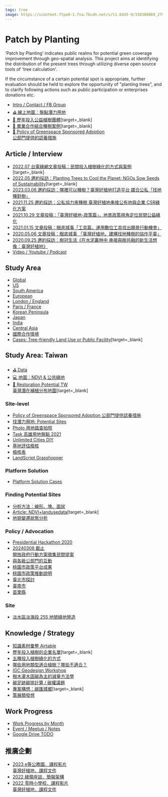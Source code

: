 ```yaml
---
tags: tree
image: https://scontent.ftpe8-1.fna.fbcdn.net/v/t1.6435-9/158386869_279302580398550_8811077834917359015_n.png?_nc_cat=108&ccb=1-3&_nc_sid=09cbfe&_nc_ohc=4GT0SYFxts4AX_wQ1uw&_nc_ht=scontent.ftpe8-1.fna&oh=16ca9d02101dd37d89e5837ac2358f3f&oe=60D36428
---
```


# Patch by Planting

‘Patch by Planting’ indicates public realms for potential green coverage improvement through geo-spatial analysis. This project aims at identifying the distribution of the present trees through utilizing diverse open source tools of 'tree calculation'. 

If the circumstance of a certain potential spot is appropriate, further evaluation should be held to explore the opportunity of "planting trees", and to clarify following actions such as public participation or enterprises donations etc. 

- [Intro / Contact / FB Group](https://g0v.hackmd.io/@chewei/SJYQ20jsu)
- [⛳ 線上地圖：盤點潛力用地](https://g0v.hackmd.io/@chewei/SkU6UM2o_)
- [🌳 歷年投入公益植樹團體](https://airtable.com/shr4f3DnuXOslFyss/tblOnoodEDuuujStg/viwqoiE72L5gEVoXE/recxbleWJWjSlMnU8)[target=_blank]
- [🌟 異業合作結合種樹案例](https://bit.ly/treeplanting-promotion)[target=_blank]
- [🏢 Policy of Greenspace Sponsored Adoption<br>公部門提供的認養措施](https://sheet2site.com/api/v3/index.php?key=1D2Iz2PfeyUUAtFT6oPS9uW1YEvcbQOIQKo1X1WHsa9U)

## Article / Interview
- [2022.07 台電綠網文章投稿：民間投入植樹綠化的方式與案例](https://greennet.taipower.com.tw/point-of-view/influencer/333)[target=_blank]
- [2022.05 邀約採訪：Planting Trees to Cool the Planet: NGOs Sow Seeds of Sustainability](https://www.taiwan-panorama.com/en/Articles/Details?Guid=9f82fedd-097c-4876-9066-dc2f7ec1d603&CatId=10&postname=Planting%20Trees%20to%20Cool%20the%20Planet%3A%20-NGOs%20Sow%20Seeds%20of%20Sustainability)[target=_blank]
- [2023.03.06 邀約採訪：哪裡可以種樹？臺灣好植地打造平台 媒合公私「找地種對樹」](https://ubrand.udn.com/ubrand/story/12116/7006373)
- [2021.11.25 邀約採訪：公私協力來種樹 臺灣好植地串接公有地與企業 CSR綠化方案](https://canopi.tw/lifestyle/housing/csr-patchbyplanting/)
- [2021.10.29 文章投稿：「臺灣好植地-政策篇」，地景政策視角定位民間公益綠化](https://eyesonplace.net/2021/10/29/18879/)
- [2021.01.15 文章投稿：眼底城事「工具篇，運用數位工具找出願景行動機會」](https://eyesonplace.net/2021/01/15/16120/)
- [2020.05.06 文章投稿：眼底城事 「臺灣好植地，建構找地種樹的協作平臺」](https://eyesonplace.net/2020/05/06/14167/)
- [2020.09.25 邀約採訪：樹冠生活《在水泥叢林中 串接與樹共融的新生活想像：臺灣好植地》](https://canopi.tw/lifestyle/housing/patchbyplanting/)
- [Video / Youtube / Podcast](https://g0v.hackmd.io/FYpnZHF3QWaCE8LCHH2yWA)

## Study Area 
- [Global](https://g0v.hackmd.io/HpH7U951SwKmdUfOU1-cPg)
- [US](https://g0v.hackmd.io/ySGolcJgQLaE-bfXanG0PQ)
- [South America](https://g0v.hackmd.io/rTKS10E6QUKeUyfFoH5vLg?view)
- [European](https://g0v.hackmd.io/tqYLrT2ESJikdH8mGxFqWw)
- [London / England](https://g0v.hackmd.io/wmxoZ3GMTb-ubpX5bH8hYQ)
- [Paris / France](https://g0v.hackmd.io/DKzNGIgLTL6fxeeDzKpGdw)
- [Korean Peninsula](https://g0v.hackmd.io/bHoEwCUjQWKY_bwLzuFcMw?view)
- [Japan](https://g0v.hackmd.io/5jJLT_OzR9qfPERjbKBpXw)
- [India](https://g0v.hackmd.io/6_WY4jFzRQ6ZmgoI_9yGSw)
- [Central Asia](https://g0v.hackmd.io/PVKYKN8WRBC0SYYDvYT4ZA)
- [國際合作情境](https://g0v.hackmd.io/Q2V-q4dFS6ijXNtrbTGctQ)
- [Cases: Tree-friendly Land Use or Public Facility](https://www.facebook.com/groups/573697330058183/permalink/659576831470232/)[target=_blank]

## Study Area: Taiwan
- [⛳ Data](https://g0v.hackmd.io/i-35j792RgONpEhlREj7Zg)
- [💻 地圖：NDVI & 公共綠地](https://classicdesign053.carto.com/builder/48e2d385-3328-495e-8bd8-0a352653f523/embed)
- [🌱 Restoration Potential TW<br>臺灣潛在補植分布地圖](https://mapwarper.net/maps/71610#Preview_Rectified_Map_tab)[target=_blank]

### Site-level
- [Policy of Greenspace Sponsored Adoption 公部門提供認養措施](https://sheet2site.com/api/v3/index.php?key=1D2Iz2PfeyUUAtFT6oPS9uW1YEvcbQOIQKo1X1WHsa9U)
- [找潛力用地: Potential Sites](https://g0v.hackmd.io/l_RHoqDKQmCqH-mXnDodWw)
- [Photo 用地踏查拍照](https://g0v.hackmd.io/P1Yq44ncS-q6bdiAu2isSQ)
- [Task 高雄用地盤點 2021](https://g0v.hackmd.io/o-PsTHy4QImjl63hgcWPDw)
- [Unlimited Cities DIY](https://g0v.hackmd.io/8uZcrlPGQmOJAzweskG9Og?view)
- [基地評估檢核](https://g0v.hackmd.io/vM3DLXAVRHut_8CTQTi3hQ)
- [檢核表](https://docs.google.com/spreadsheets/d/155HRXXYLvKfKzjaMobdDCcBGBTNWyoibaH87PrgDhoY/edit)
- [LandScript Grasshopper](https://hackmd.io/-93qFuokQKOpPLEJKL4yaA)

### Platform Solution
- [Platform Solution Cases](https://g0v.hackmd.io/ICuhRd4yRRilOTYNL5bbzQ)

### Finding Potential Sites
- [分析方法：線形、塊、面狀](https://g0v.hackmd.io/E8GwG5SMSbSSBKT9KuuSGA)
- [Article: NDVI+landusedata](https://sites.google.com/view/tree-taiwan/tree-counting)[target=_blank]
- [地貌變遷狀態分析](https://g0v.hackmd.io/9bXdSgXyRPS7ORmVHHTitA?view)

### Policy / Advocation
- [Presidential Hackathon 2020](https://g0v.hackmd.io/U_xScWCcQU-WgMftKeJDrQ)
- [20240308 截止<br>開放政府行動方案徵集民間提案](https://g0v.hackmd.io/HdVurrl1QB-jdsWuKNCNuQ?view)
- [與各級公部門的互動](https://g0v.hackmd.io/NbyUJD9cQzGfjnUQDJW4Tg)
- [桃園市政策平台成果](https://treeplanting.oram.gov.tw/)
- [桃園市政策推動說明](https://g0v.hackmd.io/uYm-2aO4RzSryquZwoaM6w)
- [臺北市探討](https://g0v.hackmd.io/anmXZKClS2-GhMw3bnSXCg?view)
- [臺南市](https://g0v.hackmd.io/wSvlrDnQRWCVEOOE7N5ZaA)
- [苗栗縣](https://g0v.hackmd.io/c20pVoYYTt6Gj6PkoyoNWQ)


### Site

- [淡水區淡海段 255 地號綠地營造](https://g0v.hackmd.io/b7EBKCx0TjCtGy0hhcwlAA?view)

## Knowledge / Strategy

- [知識素材彙整 Airtable](https://g0v.hackmd.io/fyWcbgERRUesgqSam8gmDw?view)
- [歷年投入植樹的企業名單](https://airtable.com/shr4f3DnuXOslFyss/tblOnoodEDuuujStg/viwqoiE72L5gEVoXE/recxbleWJWjSlMnU8?blocks=hide)[target=_blank]
- [五種投入植樹綠化的方式](https://g0v.hackmd.io/B-M3elW9TaeMLnFYJWbgFA)
- [哪些用地類型適合植樹？哪些不適合？](https://g0v.hackmd.io/-swFDjsqRP-VBZW2ihqQQw?view)
- [IGC Geodesign Workshop](https://g0v.hackmd.io/efMZxed9TbypYs1GeanDIg)
- [樹木灌木固碳為主的減量方法學](https://g0v.hackmd.io/0CxzzDYjRPmLjgi_nvM1Pg?view)
- [碳足跡碳排計算 / 碳權議題](https://g0v.hackmd.io/2DVvnPb_SHqRj2l9pH6UXQ)
- [專案構想：碳匯城鄉](https://g0v.hackmd.io/@chewei/carbon-uptake/)[target=_blank]
- [策展類發想](https://g0v.hackmd.io/avcS8lBATyeLrvH6eyHfBg)

## Work Progress
- [Work Progress by Month](https://docs.google.com/document/d/186lzqPtws4aN2Y-DDVe-N1JCxFYpZDWJRQ_KwEiZEEY/edit)
- [Event / Meetup / Notes](https://g0v.hackmd.io/YRVv_d-CQvaBzFrwITh58g)
- [Google Drive TODO]()


## 推廣企劃
- [2023 e等公務園．課程影片<br>臺灣好植地．課程文件](https://g0v.hackmd.io/q6bJEoBDREm8N5CyxpejDA?view)
- [2022 綠領座談．簡報架構](https://g0v.hackmd.io/RgxmmMmsScupfEPc_bQnIA?view)
- [2022 零時小學校．課程影片<br>臺灣好植地．課程文件](https://g0v.hackmd.io/VEsZdzw3Q16Tv9dSD5uG9g?view)

